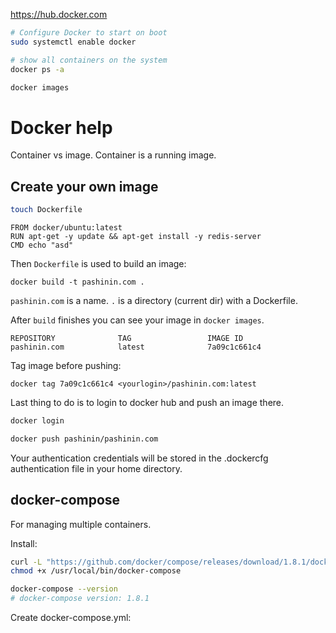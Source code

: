 https://hub.docker.com

```bash
# Configure Docker to start on boot
sudo systemctl enable docker

# show all containers on the system
docker ps -a

docker images
```




# Docker help

Container vs image. Container is a running image.

## Create your own image

```bash
touch Dockerfile
```

```
FROM docker/ubuntu:latest
RUN apt-get -y update && apt-get install -y redis-server
CMD echo "asd"
```

Then `Dockerfile` is used to build an image:

```
docker build -t pashinin.com .
```

`pashinin.com` is a name. `.` is a directory (current dir) with a Dockerfile.

After `build` finishes you can see your image in `docker images`.

```
REPOSITORY              TAG                 IMAGE ID
pashinin.com            latest              7a09c1c661c4
```

Tag image before pushing:

```
docker tag 7a09c1c661c4 <yourlogin>/pashinin.com:latest
```


Last thing to do is to login to docker hub and push an image there.

```bash
docker login

docker push pashinin/pashinin.com
```

Your authentication credentials will be stored in the .dockercfg authentication file in your home directory.

## docker-compose

For managing multiple containers.

Install:

```bash
curl -L "https://github.com/docker/compose/releases/download/1.8.1/docker-compose-$(uname -s)-$(uname -m)" > /usr/local/bin/docker-compose
chmod +x /usr/local/bin/docker-compose

docker-compose --version
# docker-compose version: 1.8.1
```

Create docker-compose.yml:
